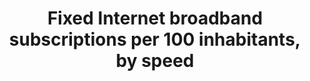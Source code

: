 ---
actual_indicator_available: Fixed Internet Broadband Subscriptions, by speed, over
  200 kbps in at least one direction
actual_indicator_available_description: Fixed Internet Broadband Subscriptions, by
  speed, over 200 kbps in at least one direction
comments_and_limitations: The FCC collects information about broadband Internet access
  subscriptions in service that have downstream bandwidths exceeding 200 kbps, rather
  than 256 kbps.  Also, consistent with differences between the North American and
  European digital hierarchies, the first natural breakpoint in downstream bandwidth
  in the U.S. data is 1.5 Mbps (that is DS-1) rather than 2 Mbps.  Because extensive
  speed and technology detail has been published, subscriptions/connections for fixed
  broadband by speed prior to 2012 cannot be made available without potentially revealing
  individual-company data.  The FCC has made a commitment not to reveal individual-company
  broadband data.
data_non_statistical: false
date_metadata_updated: '2017-09-28'
date_of_national_source_publication: 'Date Released:  April 2017 (data as of June
  30, 2016)'
disaggregation_categories: Broadband, Internet, Telecommunications
disaggregation_geography: National
goal_meta_link: http://unstats.un.org/sdgs/files/metadata-compilation/Metadata-Goal-17.pdf
goal_meta_link_page: 12
graph: longitudinal
graph_status_notes: Graphed
graph_title: Number of fixed internet broadband subscriptions with speeds equal to
  or above 10 mbps in at least one direction
graph_type: line
graph_type_description: Line graph
has_metadata: true
indicator: 17.6.2
indicator_definition: "The indicator fixed Internet broadband subscriptions, by speed,\
  \ refers to the number of fixed broadband subscriptions to the public Internet,\
  \ split by advertised download speed. Fixed Internet broadband subscriptions refer\
  \ to subscriptions to high-speed access to the public Internet (a TCP/IP connection),\
  \ at downstream speeds equal to, or greater than, 256 kbit/s. This includes cable\
  \ modem, DSL, fibre-to-the-home/building, other fixed (wired)- broadband subscriptions,\
  \ satellite broadband and terrestrial fixed wireless broadband. This total is measured\
  \ irrespective of the method of payment. It excludes subscriptions that have access\
  \ to data communications (including the Internet) via mobile-cellular networks.\
  \ It should include fixed WiMAX and any other fixed wireless technologies. It includes\
  \ both residential subscriptions and subscriptions for organizations. The Internet\
  \ is a worldwide public computer network. It provides access to a number of communication\
  \ services including the World Wide Web and carries e-mail, news, entertainment\
  \ and data files. The indicator is currently broken down by the following subscription\
  \ speeds: \t256 kbit/s to less than 2 Mbit/s subscriptions: Refers to all fixed\
  \ broadband Internet subscriptions with advertised downstream speeds equal to, or\
  \ greater than, 256 kbit/s and less than 2 Mbit/s. \t2 Mbit/s to less than 10 Mbit/s\
  \ subscriptions: Refers to all fixed -broadband Internet subscriptions with advertised\
  \ downstream speeds equal to, or greater than, 2 Mbit/s and less than 10 Mbit/s.\
  \ \tEqual to or above 10 Mbit/s subscriptions (4213_G10). Refers to all fixed -\
  \ broadband Internet subscriptions with advertised downstream speeds equal to, or\
  \ greater than, 10 Mbit/s. ITU collects data for this indicator through an annual\
  \ questionnaire from national regulatory authorities or Information and Communication\
  \ Technology (ICT) Ministries, who collect the data from national Internet service\
  \ providers. The data can be collected by asking each Internet service provider\
  \ in the country to provide the number of their fixed-broadband subscriptions by\
  \ the speeds indicated. The data are then added up to obtain the country totals."
indicator_name: Fixed Internet broadband subscriptions per 100 inhabitants, by speed
indicator_variable: 10_mbps_gr_sbscrpts
international_and_national_references: 'International Telecommunication Union (ITU)
  World Telecommunica-tion/ICT Indicators data for indicators i4213_256to2, i4213_2to10,
  and i4213_G10 collected annually through two (one short and one long) questionnaires.  http://www.itu.int/en/ITU-D/Statistics/Pages/datacollection/default.aspx  FCC:
  Internet Access Services reports:   https://www.fcc.gov/internet-access-services-reports'
layout: indicator
periodicity: Twice a Year
permalink: /17-6-2/
published: true
rationale_interpretation: "The Internet has become an increasingly important tool\
  \ to provide access to information, and can help foster and enhance regional and\
  \ international cooperation on, and access to, science, technology and innovations,\
  \ and enhance knowledge sharing. High-speed Internet access is important to ensure\
  \ that Internet users have quality access to the Internet and can take advantage\
  \ of the growing amount of Internet content ' including user-generated content ',\
  \ services and information. \nWhile the number of fixed-broadband subscriptions\
  \ has increased substantially over the last years and while service providers offer\
  \ increasingly higher speeds, fixed Internet broadband can vary tremendously by\
  \ speed, thus affecting the quality and functionality of Internet access. Many countries,\
  \ especially in the developing world, have not only a very limited amount of fixed-broadband\
  \ subscriptions, but also at very low speeds. This limitation is a barrier to the\
  \ Target 17.6 and the indicator highlights the potential of the Internet (especially\
  \ through high-speed access) to enhance cooperation, improve access to science,\
  \ technology and innovation, and share knowledge. The indicator also highlights\
  \ the importance of Internet use as a development enabler and helps to measure the\
  \ digital divide, which, if not properly addressed, will aggravate inequalities\
  \ in all development domains. Information on fixed broadband subscriptions by speed\
  \ will contribute to the design of targeted policies to overcome those divides."
reporting_status: complete
scheduled_update_by_national_source: 'Not available.  '
sdg_goal: 17
source_agency_staff_email: Donna.Christianson@fcc.gov
source_agency_staff_name: Donna Christianson
source_agency_survey_dataset: Internet Access Services
source_notes: null
source_title: null
source_url: 'Web source:  Figure 28, Internet Access Services:  Status as of December
  31, 2015 (released November 2016); Figure 28, Internet Access Services:  Status
  as of December 30, 2014 (released March 2016). Table 10, Connections by Downstream
  Speed Tier and Technology as of December 31, 2013 (released October 2014); and  Table
  10, Connections by Downstream Speed Tier and Technology as of December 31, 2012
  (released December 2013) https://www.fcc.gov/internet-access-services-reports as
  collected by FCC Form 477 and compiled by the FCC Wireline Competition Bureau.  Speed
  breakout data are as originally published.'
target: Enhance North-South, South-South and triangular regional and international
  cooperation on and access to science, technology and innovation and enhance knowledge
  sharing on mutually agreed terms, including through improved coordination among
  existing mechanisms, in particular at the United Nations level, and through a global
  technology facilitation mechanism.
target_id: '17.6'
time_period: 'Data as of December 31, 2016 is FCC trend-based estimate using recent
  historical data.  '
title: Fixed Internet broadband subscriptions per 100 inhabitants, by speed
un_custodial_agency: ITU
un_designated_tier: '1'
unit_of_measure: Straight counts rounded to the nearest thousand
us_method_of_computation: "Data is derived from information about Internet access\
  \ connections in the United States as collected by Federal Communications Commission\
  \ (FCC) Form 477 and published in its Internet Access Services report.  For purposes\
  \ of that report, Internet broadband access connections are those in service, over\
  \ 200 kilobits per second (kbps) in at least one direction, and reported to the\
  \ FCC through Form 477. Form 477 collects information about fixed Internet access\
  \ connections in service to end-user premises that are advertised to deliver information\
  \ to and/or from the end user \u2013 that is, in at least one direction \u2013 at\
  \ transfer rates (speeds) above 200 kilobits per second (kbps). Information is collected\
  \ about the number of connections by the advertised speeds associated with each\
  \ product subscribed to in the relevant geographic area (census tracts for fixed).\
  \ Fixed providers report connections by the maximum advertised upload and download\
  \ speeds.  Fixed connections are further categorized by the technology employed\
  \ by the part of the connection that terminates at the end-user premises. \u201C\
  End users\u201D are residential, business, institutional, or government entities\
  \ who use services for their own purposes and who do not resell such services to\
  \ other entities. Facilities-based providers report information about connections\
  \ they provide directly to their own end-user customers and also connections that\
  \ they provide to Internet Service Providers for resale to end users. For Form 477\
  \ purposes, the facilities-based provider of a fixed broadband connection is the\
  \ entity that owns the portion of the physical facility  that terminates at the\
  \ end-user premises and provisions/equips it as broadband, obtains an unbundled\
  \ network element (UNE), special access line, or other leased facility that terminates\
  \ at the end-user premises and provisions/equips it as broadband, or provisions/equips\
  \ broadband over terrestrial wireless spectrum to the end-user premises. The mutually\
  \ exclusive Form 477 fixed technology categories are: asymmetric Digital Subscriber\
  \ Line (aDSL), symmetric Digital Subscriber Line (sDSL), other copper wireline,\
  \ cable modem, optical carrier / fiber to the end user, satellite, terrestrial fixed\
  \ wireless (using licensed or unlicensed spectrum), and all other (which is included\
  \ to capture deployment of additional technologies over time). In the Form 477 data\
  \ collection, aDSL-based services delivered over fiber-to-the-node architecture\
  \ are reported in the aDSL category. The other wireline category comprises T1/DS1,\
  \ T3/DS3, and other copper-based connections, not elsewhere categorized, that deliver\
  \ Internet access service at the end-user premises. Ethernet connections delivering\
  \ Internet access service are reported in the other wireline category if the connection\
  \ terminates over copper and in the fiber-to-the-premises (FTTP) category if the\
  \ connection terminates over fiber. Connections deployed over hybrid fiber-coax\
  \ (HFC) architecture are reported in the cable modem category. Wireless ISPs (WISPs)\
  \ and satellite network operators report in the fixed wireless category. Internet\
  \ Access Services reports:   https://www.fcc.gov/internet-access-services-reports"
variable_description: null
variable_notes: null
---